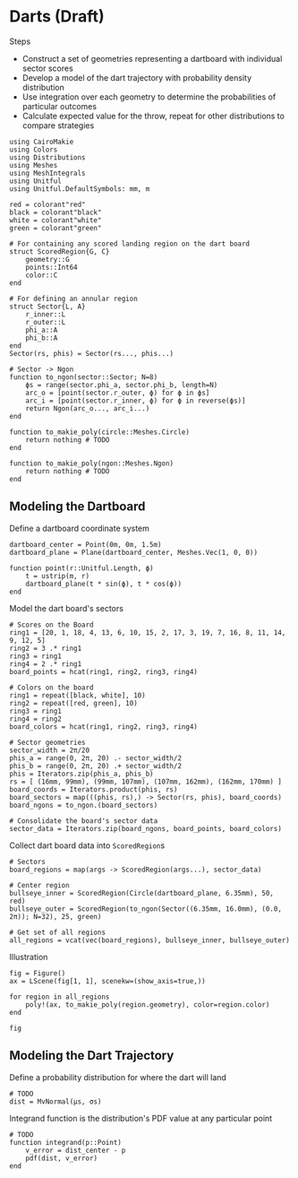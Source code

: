 # Darts (Draft)

Steps
- Construct a set of geometries representing a dartboard with individual sector scores
- Develop a model of the dart trajectory with probability density distribution
- Use integration over each geometry to determine the probabilities of particular outcomes
- Calculate expected value for the throw, repeat for other distributions to compare strategies

```@example darts
using CairoMakie
using Colors
using Distributions
using Meshes
using MeshIntegrals
using Unitful
using Unitful.DefaultSymbols: mm, m

red = colorant"red"
black = colorant"black"
white = colorant"white"
green = colorant"green"

# For containing any scored landing region on the dart board
struct ScoredRegion{G, C}
    geometry::G
    points::Int64
    color::C
end

# For defining an annular region
struct Sector{L, A}
    r_inner::L
    r_outer::L
    phi_a::A
    phi_b::A
end
Sector(rs, phis) = Sector(rs..., phis...)

# Sector -> Ngon
function to_ngon(sector::Sector; N=8)
	ϕs = range(sector.phi_a, sector.phi_b, length=N)
    arc_o = [point(sector.r_outer, ϕ) for ϕ in ϕs]
    arc_i = [point(sector.r_inner, ϕ) for ϕ in reverse(ϕs)]
    return Ngon(arc_o..., arc_i...)
end

function to_makie_poly(circle::Meshes.Circle)
    return nothing # TODO
end

function to_makie_poly(ngon::Meshes.Ngon)
    return nothing # TODO
end
```

## Modeling the Dartboard

Define a dartboard coordinate system
```@example darts
dartboard_center = Point(0m, 0m, 1.5m)
dartboard_plane = Plane(dartboard_center, Meshes.Vec(1, 0, 0))

function point(r::Unitful.Length, ϕ)
    t = ustrip(m, r)
    dartboard_plane(t * sin(ϕ), t * cos(ϕ))
end
```

Model the dart board's sectors
```@example darts
# Scores on the Board
ring1 = [20, 1, 18, 4, 13, 6, 10, 15, 2, 17, 3, 19, 7, 16, 8, 11, 14, 9, 12, 5]
ring2 = 3 .* ring1
ring3 = ring1
ring4 = 2 .* ring1
board_points = hcat(ring1, ring2, ring3, ring4)

# Colors on the board
ring1 = repeat([black, white], 10)
ring2 = repeat([red, green], 10)
ring3 = ring1
ring4 = ring2
board_colors = hcat(ring1, ring2, ring3, ring4)

# Sector geometries
sector_width = 2π/20
phis_a = range(0, 2π, 20) .- sector_width/2
phis_b = range(0, 2π, 20) .+ sector_width/2
phis = Iterators.zip(phis_a, phis_b)
rs = [ (16mm, 99mm), (99mm, 107mm), (107mm, 162mm), (162mm, 170mm) ]
board_coords = Iterators.product(phis, rs)
board_sectors = map(((phis, rs),) -> Sector(rs, phis), board_coords)
board_ngons = to_ngon.(board_sectors)

# Consolidate the board's sector data
sector_data = Iterators.zip(board_ngons, board_points, board_colors)
```

Collect dart board data into `ScoredRegion`s
```@example darts
# Sectors
board_regions = map(args -> ScoredRegion(args...), sector_data)

# Center region
bullseye_inner = ScoredRegion(Circle(dartboard_plane, 6.35mm), 50, red)
bullseye_outer = ScoredRegion(to_ngon(Sector((6.35mm, 16.0mm), (0.0, 2π)); N=32), 25, green)

# Get set of all regions
all_regions = vcat(vec(board_regions), bullseye_inner, bullseye_outer)
```

Illustration
```@example darts
fig = Figure()
ax = LScene(fig[1, 1], scenekw=(show_axis=true,))

for region in all_regions
    poly!(ax, to_makie_poly(region.geometry), color=region.color)
end

fig
```

## Modeling the Dart Trajectory

Define a probability distribution for where the dart will land
```
# TODO
dist = MvNormal(μs, σs)
```

Integrand function is the distribution's PDF value at any particular point
```
# TODO
function integrand(p::Point)
    v_error = dist_center - p
    pdf(dist, v_error)
end
```
